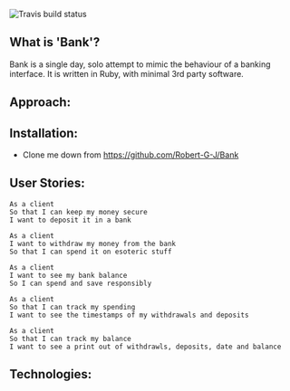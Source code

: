 ![Travis build status](https://travis-ci.org/Robert-G-J/Bank.svg?branch=master)

What is 'Bank'?
---------------
Bank is a single day, solo attempt to mimic the behaviour of a banking interface.
It is written in Ruby, with minimal 3rd party software. 

Approach:
--------



Installation:
-------------
- Clone me down from https://github.com/Robert-G-J/Bank


User Stories:
-------------
```
As a client 
So that I can keep my money secure
I want to deposit it in a bank

As a client
I want to withdraw my money from the bank
So that I can spend it on esoteric stuff

As a client
I want to see my bank balance
So I can spend and save responsibly

As a client
So that I can track my spending
I want to see the timestamps of my withdrawals and deposits

As a client
So that I can track my balance
I want to see a print out of withdrawls, deposits, date and balance

```
Technologies:
-------------



